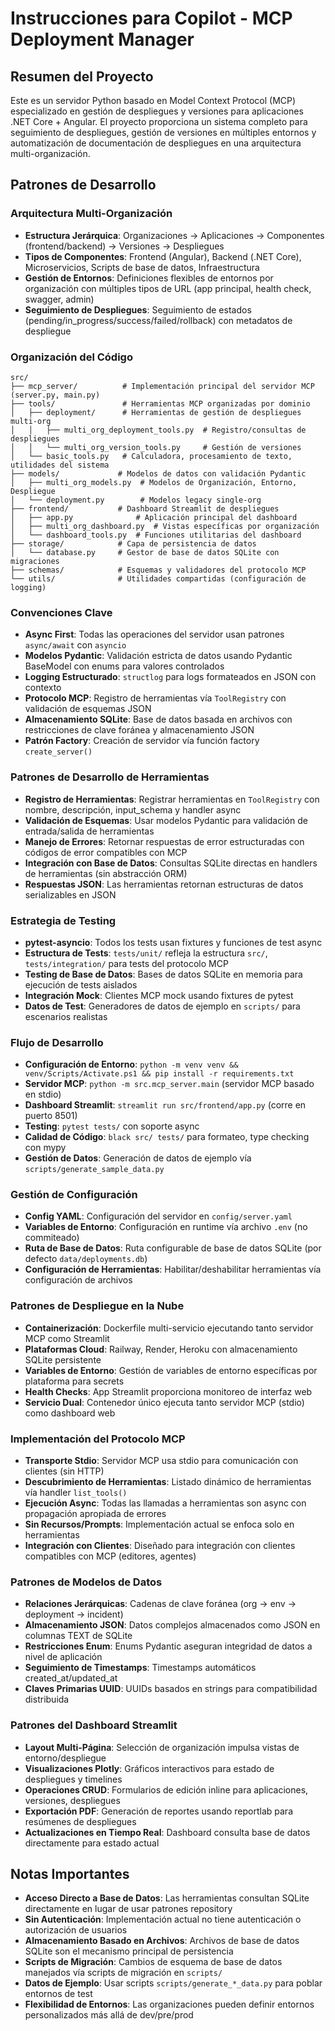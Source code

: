 # Instrucciones para Copilot - MCP Deployment Manager

## Resumen del Proyecto
Este es un servidor Python basado en Model Context Protocol (MCP) especializado en gestión de despliegues y versiones para aplicaciones .NET Core + Angular. El proyecto proporciona un sistema completo para seguimiento de despliegues, gestión de versiones en múltiples entornos y automatización de documentación de despliegues en una arquitectura multi-organización.

## Patrones de Desarrollo

### Arquitectura Multi-Organización
- **Estructura Jerárquica**: Organizaciones → Aplicaciones → Componentes (frontend/backend) → Versiones → Despliegues
- **Tipos de Componentes**: Frontend (Angular), Backend (.NET Core), Microservicios, Scripts de base de datos, Infraestructura
- **Gestión de Entornos**: Definiciones flexibles de entornos por organización con múltiples tipos de URL (app principal, health check, swagger, admin)
- **Seguimiento de Despliegues**: Seguimiento de estados (pending/in_progress/success/failed/rollback) con metadatos de despliegue

### Organización del Código
```
src/
├── mcp_server/          # Implementación principal del servidor MCP (server.py, main.py)
├── tools/               # Herramientas MCP organizadas por dominio
│   ├── deployment/      # Herramientas de gestión de despliegues multi-org
│   │   ├── multi_org_deployment_tools.py  # Registro/consultas de despliegues
│   │   └── multi_org_version_tools.py     # Gestión de versiones
│   └── basic_tools.py   # Calculadora, procesamiento de texto, utilidades del sistema
├── models/             # Modelos de datos con validación Pydantic
│   ├── multi_org_models.py  # Modelos de Organización, Entorno, Despliegue
│   └── deployment.py        # Modelos legacy single-org
├── frontend/           # Dashboard Streamlit de despliegues
│   ├── app.py              # Aplicación principal del dashboard
│   ├── multi_org_dashboard.py  # Vistas específicas por organización
│   └── dashboard_tools.py  # Funciones utilitarias del dashboard
├── storage/            # Capa de persistencia de datos
│   └── database.py     # Gestor de base de datos SQLite con migraciones
├── schemas/            # Esquemas y validadores del protocolo MCP
└── utils/              # Utilidades compartidas (configuración de logging)
```

### Convenciones Clave
- **Async First**: Todas las operaciones del servidor usan patrones `async/await` con `asyncio`
- **Modelos Pydantic**: Validación estricta de datos usando Pydantic BaseModel con enums para valores controlados
- **Logging Estructurado**: `structlog` para logs formateados en JSON con contexto
- **Protocolo MCP**: Registro de herramientas vía `ToolRegistry` con validación de esquemas JSON
- **Almacenamiento SQLite**: Base de datos basada en archivos con restricciones de clave foránea y almacenamiento JSON
- **Patrón Factory**: Creación de servidor vía función factory `create_server()`

### Patrones de Desarrollo de Herramientas
- **Registro de Herramientas**: Registrar herramientas en `ToolRegistry` con nombre, descripción, input_schema y handler async
- **Validación de Esquemas**: Usar modelos Pydantic para validación de entrada/salida de herramientas
- **Manejo de Errores**: Retornar respuestas de error estructuradas con códigos de error compatibles con MCP
- **Integración con Base de Datos**: Consultas SQLite directas en handlers de herramientas (sin abstracción ORM)
- **Respuestas JSON**: Las herramientas retornan estructuras de datos serializables en JSON

### Estrategia de Testing
- **pytest-asyncio**: Todos los tests usan fixtures y funciones de test async
- **Estructura de Tests**: `tests/unit/` refleja la estructura `src/`, `tests/integration/` para tests del protocolo MCP
- **Testing de Base de Datos**: Bases de datos SQLite en memoria para ejecución de tests aislados
- **Integración Mock**: Clientes MCP mock usando fixtures de pytest
- **Datos de Test**: Generadores de datos de ejemplo en `scripts/` para escenarios realistas

### Flujo de Desarrollo
- **Configuración de Entorno**: `python -m venv venv && venv/Scripts/Activate.ps1 && pip install -r requirements.txt`
- **Servidor MCP**: `python -m src.mcp_server.main` (servidor MCP basado en stdio)
- **Dashboard Streamlit**: `streamlit run src/frontend/app.py` (corre en puerto 8501)
- **Testing**: `pytest tests/` con soporte async
- **Calidad de Código**: `black src/ tests/` para formateo, type checking con mypy
- **Gestión de Datos**: Generación de datos de ejemplo vía `scripts/generate_sample_data.py`

### Gestión de Configuración
- **Config YAML**: Configuración del servidor en `config/server.yaml`
- **Variables de Entorno**: Configuración en runtime vía archivo `.env` (no commiteado)
- **Ruta de Base de Datos**: Ruta configurable de base de datos SQLite (por defecto `data/deployments.db`)
- **Configuración de Herramientas**: Habilitar/deshabilitar herramientas vía configuración de archivos

### Patrones de Despliegue en la Nube
- **Containerización**: Dockerfile multi-servicio ejecutando tanto servidor MCP como Streamlit
- **Plataformas Cloud**: Railway, Render, Heroku con almacenamiento SQLite persistente
- **Variables de Entorno**: Gestión de variables de entorno específicas por plataforma para secrets
- **Health Checks**: App Streamlit proporciona monitoreo de interfaz web
- **Servicio Dual**: Contenedor único ejecuta tanto servidor MCP (stdio) como dashboard web

### Implementación del Protocolo MCP
- **Transporte Stdio**: Servidor MCP usa stdio para comunicación con clientes (sin HTTP)
- **Descubrimiento de Herramientas**: Listado dinámico de herramientas vía handler `list_tools()`
- **Ejecución Async**: Todas las llamadas a herramientas son async con propagación apropiada de errores
- **Sin Recursos/Prompts**: Implementación actual se enfoca solo en herramientas
- **Integración con Clientes**: Diseñado para integración con clientes compatibles con MCP (editores, agentes)

### Patrones de Modelos de Datos
- **Relaciones Jerárquicas**: Cadenas de clave foránea (org → env → deployment → incident)
- **Almacenamiento JSON**: Datos complejos almacenados como JSON en columnas TEXT de SQLite
- **Restricciones Enum**: Enums Pydantic aseguran integridad de datos a nivel de aplicación
- **Seguimiento de Timestamps**: Timestamps automáticos created_at/updated_at
- **Claves Primarias UUID**: UUIDs basados en strings para compatibilidad distribuida

### Patrones del Dashboard Streamlit
- **Layout Multi-Página**: Selección de organización impulsa vistas de entorno/despliegue
- **Visualizaciones Plotly**: Gráficos interactivos para estado de despliegues y timelines
- **Operaciones CRUD**: Formularios de edición inline para aplicaciones, versiones, despliegues
- **Exportación PDF**: Generación de reportes usando reportlab para resúmenes de despliegues
- **Actualizaciones en Tiempo Real**: Dashboard consulta base de datos directamente para estado actual

## Notas Importantes
- **Acceso Directo a Base de Datos**: Las herramientas consultan SQLite directamente en lugar de usar patrones repository
- **Sin Autenticación**: Implementación actual no tiene autenticación o autorización de usuarios
- **Almacenamiento Basado en Archivos**: Archivos de base de datos SQLite son el mecanismo principal de persistencia
- **Scripts de Migración**: Cambios de esquema de base de datos manejados vía scripts de migración en `scripts/`
- **Datos de Ejemplo**: Usar scripts `scripts/generate_*_data.py` para poblar entornos de test
- **Flexibilidad de Entornos**: Las organizaciones pueden definir entornos personalizados más allá de dev/pre/prod